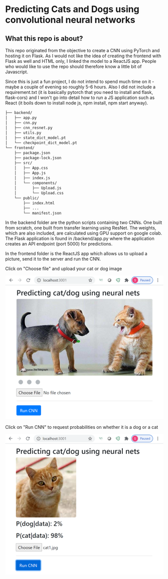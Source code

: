 # Predicting Cats and Dogs using convolutional neural networks

## What this repo is about?
This repo originated from the objective to create a CNN using PyTorch and hosting it on Flask.
As I would not like the idea of creating the frontend with Flask as well and HTML only, I linked the model to a ReactJS app.
People who would like to use the repo should therefore know a little bit of Javascript.

Since this is just a fun project, I do not intend to spend much time on it - maybe a couple of evening so roughly 5-6 hours.
Also I did not include a requirement.txt (it is basically pytorch that you need to install and flask, flask-cors) and I won't go into detail how to run a JS application such as React (it boils down to install node js, npm install, npm start anyway).


```
├── backend/
│   ├── app.py
│   ├── cnn.py
│   ├── cnn_resnet.py
│   ├── utils.py
│   ├── state_dict_model.pt
│   └── checkpoint_dict_model.pt
└── frontend/
    ├── package.json
    ├── package-lock.json
    ├── src/
    │   ├── App.css
    │   ├── App.js
    │   ├── index.js
    │   └── components/
    │       ├── Upload.js
    │       └── Upload.css
    └── public/
        ├── index.html
        ├── ...
        └── manifest.json
```

In the backend folder are the python scripts containing two CNNs. One built from scratch, one built from transfer learning using ResNet. The weights, which are also included, are calculated using GPU support on google colab. The Flask application is found in /backend/app.py where the application creates an API endpoint (port 5000) for predictions.

In the frontend folder is the ReactJS app which allows us to upload a picture, send it to the server and run the CNN.

Click on "Choose file" and upload your cat or dog image

<img src = "/docs/FrontEndtool.png">

Click on "Run CNN" to request probabilities on whether it is a dog or a cat 

<img src = "/docs/FrontEndtool2.png">



